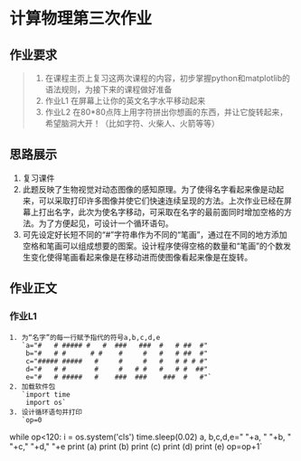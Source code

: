 # 计算物理第三次作业
## 作业要求
   >1. 在课程主页上复习这两次课程的内容，初步掌握python和matplotlib的语法规则，为接下来的课程做好准备
   >2. 作业L1 在屏幕上让你的英文名字水平移动起来
   >3. 作业L2 在80*80点阵上用字符拼出你想画的东西，并让它旋转起来，希望脑洞大开！（比如字符、火柴人、火箭等等）
## 思路展示
   1. 复习课件
   2. 此题反映了生物视觉对动态图像的感知原理。为了使得名字看起来像是动起来，可以采取打印许多图像并使它们快速连续呈现的方法。上次作业已经在屏幕上打出名字，此次为使名字移动，可采取在名字的最前面同时增加空格的方法。为了方便起见，可设计一个循环语句。
   3. 可先设定好长短不同的“#”字符串作为不同的“笔画”，通过在不同的地方添加空格和笔画可以组成想要的图案。设计程序使得空格的数量和“笔画”的个数发生变化使得笔画看起来像是在移动进而使图像看起来像是在旋转。
## 作业正文
### 作业L1
    1. 为“名字”的每一行赋予指代的符号a,b,c,d,e
       `a="#   # ##### #   #  ###   ###  #   # ##  #"
        b="#   # #      # #    #     #   #   # ##  #"
        c="##### #####   #     #     #   #   # # # #"
        d="#   # #       #     #   # #   #   # #  ##"
        e="#   # #####   #    ###  ###    ###  #   #"`
    2. 加载软件包
       `import time
        import os`
    3. 设计循环语句并打印
       `op=0
while op<120:
    i = os.system('cls')
    time.sleep(0.02)
    a, b,c,d,e=" "+a, " "+b, " "+c," "+d," "+e
    print (a)
    print (b)
    print (c)
    print (d)
    print (e)
op=op+1`


